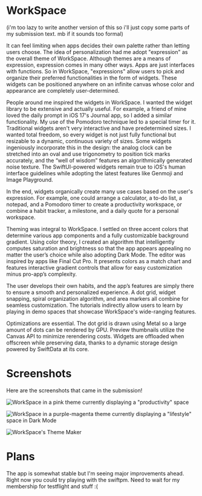# WorkSpace

(i'm too lazy to write another version of this so i'll just copy some parts of my submission text. mb if it sounds too formal)

It can feel limiting when apps decides their own palette rather than letting users choose. The idea of personalization had me adopt "expression" as the overall theme of WorkSpace. Although themes are a means of expression, expression comes in many other ways. Apps are just interfaces with functions. So in WorkSpace, "expressions" allow users to pick and organize their preferred functionalities in the form of widgets. These widgets can be positioned anywhere on an infinite canvas whose color and appearance are completely user-determined.

People around me inspired the widgets in WorkSpace. I wanted the widget library to be extensive and actually useful. For example, a friend of mine loved the daily prompt in iOS 17's Journal app, so I added a similar functionality. My use of the Pomodoro technique led to a special timer for it. Traditional widgets aren't very interactive and have predetermined sizes. I wanted total freedom, so every widget is not just fully functional but resizable to a dynamic, continuous variety of sizes. Some widgets ingeniously incorporate this in the design: the analog clock can be stretched into an oval and use trigonometry to position tick marks accurately, and the “well of wisdom” features an algorithmically generated noise texture. The SwiftUI-powered widgets remain true to iOS's human interface guidelines while adopting the latest features like Genmoji and Image Playground.

In the end, widgets organically create many use cases based on the user's expression. For example, one could arrange a calculator, a to-do list, a notepad, and a Pomodoro timer to create a productivity workspace, or combine a habit tracker, a milestone, and a daily quote for a personal workspace.

Theming was integral to WorkSpace. I settled on three accent colors that determine various app components and a fully customizable background gradient. Using color theory, I created an algorithm that intelligently computes saturation and brightness so that the app appears appealing no matter the user’s choice while also adopting Dark Mode. The editor was inspired by apps like Final Cut Pro. It presents colors as a match chart and features interactive gradient controls that allow for easy customization minus pro-app’s complexity.

The user develops their own habits, and the app’s features are simply there to ensure a smooth and personalized experience. A dot grid, widget snapping, spiral organization algorithm, and area markers all combine for seamless customization. The tutorials indirectly allow users to learn by playing in demo spaces that showcase WorkSpace's wide-ranging features.

Optimizations are essential. The dot grid is drawn using Metal so a large amount of dots can be rendered by GPU. Preview thumbnails utilize the Canvas API to minimize rerendering costs. Widgets are offloaded when offscreen while preserving data, thanks to a dynamic storage design powered by SwiftData at its core.

# Screenshots

Here are the screenshots that came in the submission!

![WorkSpace in a pink theme currently displaying a "productivity" space](https://zimo-web-bucket.s3.us-east-2.amazonaws.com/projects/images/workspace-playground/view/Image1.png)

![WorkSpace in a purple-magenta theme currently displaying a "lifestyle" space in Dark Mode](https://zimo-web-bucket.s3.us-east-2.amazonaws.com/projects/images/workspace-playground/view/Image2.png)

![WorkSpace's Theme Maker](https://zimo-web-bucket.s3.us-east-2.amazonaws.com/projects/images/workspace-playground/view/Image3.png)

# Plans

The app is somewhat stable but I'm seeing major improvements ahead. Right now you could try playing with the swiftpm. Need to wait for my membership for testflight and stuff :(
